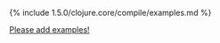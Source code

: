 {% include 1.5.0/clojure.core/compile/examples.md %}

[Please add examples!](https://github.com/arrdem/grimoire/edit/master/_includes/1.6.0/clojure.core/compile/examples.md)
